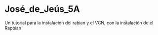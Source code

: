 # José_de_Jeús_5A
Un tutorial para la instalación del rabian y el VCN, con la instalación de el Rapbian
